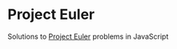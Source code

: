 Project Euler
=============

Solutions to [Project Euler](http://projecteuler.net) problems in JavaScript